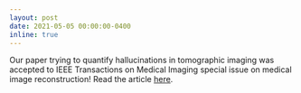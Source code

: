 ```yaml
---
layout: post
date: 2021-05-05 00:00:00-0400
inline: true
---
```


Our paper trying to quantify hallucinations in tomographic imaging was accepted to IEEE Transactions on Medical Imaging special issue on medical image reconstruction! Read the article [here](https://ieeexplore.ieee.org/abstract/document/9424044).
